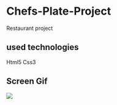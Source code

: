 
<h1> Chefs-Plate-Project</h1>

Restaurant project

<h2>used technologies</h2>

Html5 Css3

<h2> Screen Gif</h2>

![](Chefs-Plate-Screen.gif)
